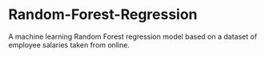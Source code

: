 # Random-Forest-Regression
A machine learning Random Forest regression model based on a dataset of employee salaries taken from online.

